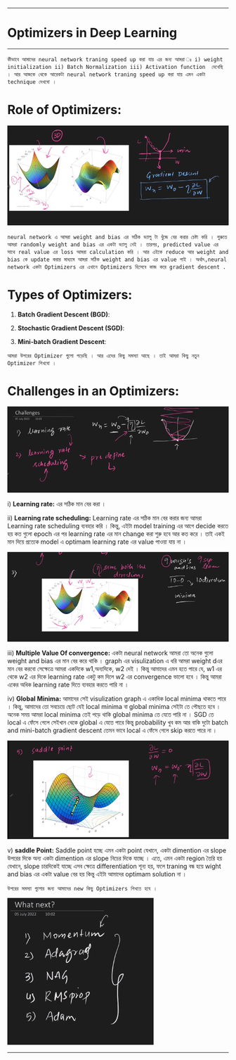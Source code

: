 
---

# Optimizers in Deep Learning

---


` কীভাবে আমাদের neural network traning speed up করা যায় এর জন্য আমরা ঃ i) weight initialization ii) Batch Normalization iii) Activation function  দেখেছি । আর আজকে থেকে আরেকটা neural network traning speed up করা যায় এমন একটা technique দেখবো ।  `


# Role of Optimizers:

![Alt text](image-160.png)

`neural network এ আমরা weight and bias এর সঠিক ভ্যালু টা খুঁজে বের করার চেষ্টা করি । শুরুতে আমরা randomly weight and bias এর একটা ভ্যালু নেই । তারপর, predicted value এর সাথে real value এর loss আমরা calculation করি । আর এইকে reduce আর weight and bias কে update করার মাধ্যমে আমরা সঠিক weight and bias এর value পাই । অর্থাৎ,neural network একটা Optimizers এর এখানে Optimizers হিসেবে কাজ করে gradient descent . `

# Types of Optimizers:

1. **Batch Gradient Descent (BGD)**:

2. **Stochastic Gradient Descent (SGD)**:

3. **Mini-batch Gradient Descent**:
   
`আমরা উপরের Optimizer গুলো পড়েছি । আর এদের কিছু সমস্যা আছে । তাই আমরা কিছু নতুন Optimizer শিখবো । `

# Challenges in an Optimizers:

![Alt text](image-161.png)

i) **Learning rate:** এর সঠিক মান বের করা । 

ii) **Learning rate scheduling:** Learning rate এর সঠিক মান বের করার জন্য আমরা Learning rate scheduling ব্যবহার করি । কিন্তু, এইটা model training এর আগে decide করতে হয় কত গুলো epoch এর পর learning rate এর মান change করা শুরু হবে আর কত করে । তাই একই মান দিয়ে প্রত্যেক model এ optimam learning rate এর value পাওয়া যায় না  । 

![Alt text](image-162.png)


iii) **Multiple Value Of convergence:** একটা neural network আমরা তো অনেক গুলো weight and bias এর মান বের করে থাকি । graph এর visulization এ ধরি আমরা weight dএর মান বের করবো সেক্ষেত্রে আমরা একদিকে w1,অন্যদিকে, w2 দেই । কিন্তু আমাদের এমন হতে পারে যে, w1 এর থেকে w2 এর দিকে  learning rate একটু কম দিলে w2 এর convergence ভালো হবে । কিন্তু আমরা একের অধিক learning rate দিতে ব্যবহার করতে পারি না । 

iv) **Global Minima:** আমাদের সেই visulization graph এ একাধিক local minima থাকতে পারে । কিন্তু, আমাদের তো সবচেয়ে ছোট যেই local minima বা global minima সেইটা তে পৌছতে হবে । অনেক সময় আমরা local minima তেই পড়ে থাকি global minima তে যেতে পারি না । SGD তে local এ ফেঁসে গেলে সেইখান থেকে global এ যেতে পারে কিন্তু probability খুব কম আর বাকি দুটো batch and mini-batch gradient descent তেমন ভাবে local এ ফেঁসে গেলে skip করতে পারে না । 


![Alt text](image-163.png)

v) **saddle Point:** Saddle point হচ্ছে এমন একটা point যেখানে, একটা dimention এর slope উপরের দিকে অন্য একটা dimention এর slope নিচের দিকে যাচ্ছে । এতে, এমন একটা region তৈরি হয় যেখানে, slope চারদিকেই যাচ্ছে এসব ক্ষেত্রে differentiation শূন্য হয়, ফলে traning বন্ধ হয়ে wight and bias এর একটা value বের হয় কিন্তু এইটা আমাদের optimam solution না । 


`উপরের সমস্যা গুলোর জন্য আমাদের new কিছু Optimizers শিখতে হবে । ` 


![Alt text](image-164.png)


---


